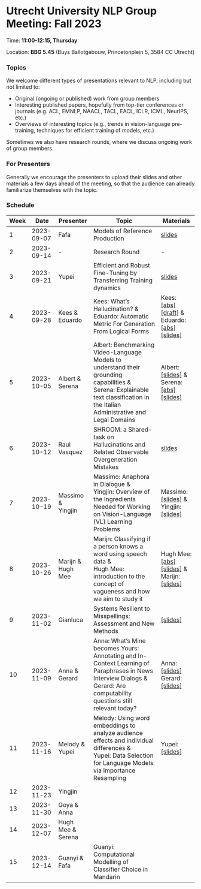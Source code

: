 # Utrecht University NLP Group Meeting: Fall 2023

Time: **11:00-12:15, Thursday**  

Location: **BBG 5.45** (Buys Ballotgebouw, Princetonplein 5, 3584 CC Utrecht)

### Topics

We welcome different types of presentations relevant to NLP, including but not limited to:
- Original (ongoing or published) work from group members
- Interesting published papers, hopefully from top-tier conferences or journals 
  (e.g. ACL, EMNLP, NAACL, TACL, EACL, ICLR, ICML, NeurIPS, etc.)
- Overviews of interesting topics 
  (e.g., trends in vision-language pre-training, techniques for efficient training of models, etc.)

Sometimes we also have research rounds, where we discuss ongoing work of group members.

### For Presenters

Generally we encourage the presenters to upload their slides and other materials 
a few days ahead of the meeting, 
so that the audience can already familiarize themselves with the topic. 

### Schedule

| Week | Date | Presenter | Topic | Materials |
| ---- | ----- | --------- | --------- | --------- |
|1 | 2023-09-07 | Fafa | Models of Reference Production | [slides](week_1/fafa/slides.pdf) |
|2 | 2023-09-14 | - | Research Round | - |
|3 | 2023-09-21 | Yupei | Efficient and Robust Fine-Tuning by Transferring Training dynamics | [slides](https://docs.google.com/presentation/d/1Ao87qimklW6gXC_rKVV_mKOVMyzNMSKftTzn0I3x-HQ/edit?usp=sharing)  |
|4 | 2023-09-28 | Kees \& <br> Eduardo | Kees: What’s Hallucination? \& <br> Eduardo: Automatic Metric For Generation From Logical Forms | Kees: [[abs]](week_4/kees/abstract.md) [[draft]](week_4/kees/draft.pdf) \& <br> Eduardo: [[abs]](week_4/eduardo/abstract.md) [[slides]](week_4/eduardo/slides.pdf) |
|5 | 2023-10-05 | Albert \& <br> Serena| Albert: Benchmarking Video-Language Models to understand their grounding capabilities \& <br> Serena: Explainable text classification in the Italian Administrative and Legal Domains | Albert: [[slides]](week_5/albert/slides.pdf) \& <br> Serena: [[abs]](week_5/serena/abstract.md) [[slides]](https://docs.google.com/presentation/d/1BlmfkWT5_pExRKidiia9LDITx9JNhHOxfJaCeoMDM0Y/edit?usp=sharing)|
|6 | 2023-10-12 | Raul Vasquez | SHROOM: a Shared-task on Hallucinations and Related Observable Overgeneration Mistakes | [slides](https://docs.google.com/presentation/d/1dtDKJUwRgDakDVbO0D3WDu0ns3sSPnEGg4VjoEx_fZw/edit?usp=sharing) |
|7 | 2023-10-19 | Massimo \& <br> Yingjin | Massimo: Anaphora in Dialogue \& <br> Yingjin: Overview of the Ingredients Needed for Working on Vision-Language (VL) Learning Problems | Massimo: [[slides]](week_7/massimo/slides.pdf) \& <br> Yingjin: [[slides]](week_7/yingjin/VLpresentation.pdf)  |
|8 | 2023-10-26 | Marijn \& <br> Hugh Mee | Marijn: Classifying if a person knows a word using speech data \& <br> Hugh Mee: introduction to the concept of vagueness and how we aim to study it | Hugh Mee: [[abs]](week_8/hugh_mee/abstract.md) [[slides]](week_8/hugh_mee/slides.pdf) \& <br> Marijn: [[slides]](week_8/marijn/audio_classification_marijn.pdf) |
|9 | 2023-11-02 | Gianluca | Systems Resilient to Misspellings: Assessment and New Methods | [[slides]](week_9/gianluca/slides.pdf)  |
|10 | 2023-11-09 | Anna \& <br> Gerard | Anna: What’s Mine becomes Yours: Annotating and In-Context Learning of Paraphrases in News Interview Dialogs \& <br> Gerard: Are computability questions still relevant today? | Anna: [[slides]](https://docs.google.com/presentation/d/1A31DU9JUjF-h6bzLAtJoqqdfEKyhgMGtPM2-PTq1tDc/edit?usp=sharing) Gerard: [[slides]](week_10/gerard/slides.pdf)  |
|11 | 2023-11-16 | Melody  \& <br> Yupei | Melody: Using word embeddings to analyze audience effects and individual differences \& <br> Yupei: Data Selection for Language Models via Importance Resampling | Yupei: [[slides]](https://docs.google.com/presentation/d/1oasUWn_b8QE-yUkq-zU53Z3D9i52RCtyvXPqhyCWCYc/edit?usp=sharing)  |
|12 | 2023-11-23 | Yingjin |  |   |
|13 | 2023-11-30 | Goya \& <br> Anna |  |   |
|14 | 2023-12-07 | Hugh Mee \& <br> Serena |  |   |
|15 | 2023-12-14 | Guanyi \& <br> Fafa | Guanyi: Computational Modelling of Classifier Choice in Mandarin |   |

